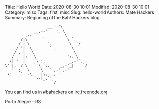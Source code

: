 Title: Hello World
Date: 2020-08-30 10:01
Modified: 2020-08-30 10:01
Category: misc
Tags: first, misc
Slug: hello-world
Authors: Mate Hackers
Summary: Beginning of the Bah! Hackers blog


                       __,--'\
                 __,--'    :. \.
            _,--'              \`.
           /|\       `          \ `.
          / | \        `:        \  `/
         / '|  \        `:.       \
        / , |   \                  \
       /    |:   \              `:. \
      /| '  |     \ :.           _,-'`.
    \' |,  / \   ` \ `:.     _,-'_|    `/
       '._;   \ .   \   `_,-'_,-'
     \'    `- .\_   |\,-'_,-'
                 `--|_,`'
                         `/

You can find us in [#bahackers](http://webchat.freenode.net/?channels=bahackers) on [irc.freenode.org](http://freenode.org)

Porto Alegre - RS

